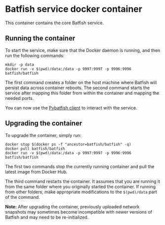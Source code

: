 # Batfish service docker container

This container contains the core Batfish service.

## Running the container

To start the service, make sure that the Docker daemon is running, and then run the following commands:
```
mkdir -p data
docker run -v $(pwd)/data:/data -p 9997:9997 -p 9996:9996 batfish/batfish
```
The first command creates a folder on the host machine where Batfish will persist data across container reboots. The second command starts the service after mapping this folder from within the container and mapping the needed ports. 
    
You can now use the [Pybatfish client](https://github.com/batfish/pybatfish) to interact with the service.

## Upgrading the container

To upgrade the container, simply run:
```
docker stop $(docker ps -f "ancestor=batfish/batfish" -q)
docker pull batfish/batfish
docker run -v $(pwd)/data:/data -p 9997:9997 -p 9996:9996 batfish/batfish
```

The first two commands stop the currently running container and pull the latest image from Docker Hub. 

The third command restarts the container. It assumes that you are running it from the same folder where you originally started the container. If running from other folders, make appropriate modifications to the `$(pwd)/data` part of the command.

**Note:** After upgrading the container, previously uploaded network snapshots may sometimes become incompatible with newer versions of Batfish and may need to be re-initialized.
